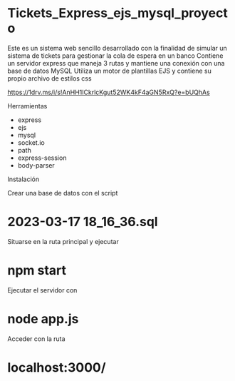 # Tickets_Express_ejs_mysql_proyecto

Este es un sistema web sencillo desarrollado con la finalidad de simular un sistema de tickets para gestionar la cola de espera en un banco
Contiene un servidor express que maneja 3 rutas y mantiene una conexión con una base de datos MySQL
Utiliza un motor de plantillas EJS y contiene su propio archivo de estilos css

https://1drv.ms/i/s!AnHH1ICkrlcKgut52WK4kF4aGN5RxQ?e=bUQhAs

Herramientas

* express
* ejs
* mysql
* socket.io
* path
* express-session
* body-parser

Instalación


Crear una base de datos con el script 

# 2023-03-17 18_16_36.sql


Situarse en la ruta principal y ejecutar 

# npm start

Ejecutar el servidor con

# node app.js


Acceder con la ruta 

# localhost:3000/

